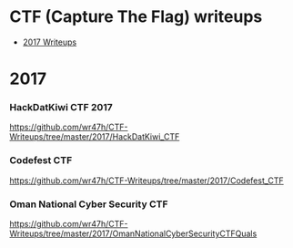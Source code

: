 # CTF (Capture The Flag) writeups

- [2017 Writeups](#2017)

# 2017
### HackDatKiwi CTF 2017
https://github.com/wr47h/CTF-Writeups/tree/master/2017/HackDatKiwi_CTF

### Codefest CTF
https://github.com/wr47h/CTF-Writeups/tree/master/2017/Codefest_CTF

### Oman National Cyber Security CTF
https://github.com/wr47h/CTF-Writeups/tree/master/2017/OmanNationalCyberSecurityCTFQuals
